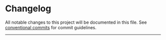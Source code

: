 # Changelog

All notable changes to this project will be documented in this file. See [conventional commits](https://www.conventionalcommits.org/) for commit guidelines.

---

<!-- generated by git-cliff -->
